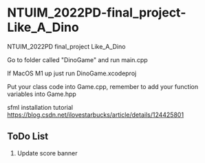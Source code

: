 # NTUIM_2022PD-final_project-Like_A_Dino
NTUIM_2022PD final_project Like_A_Dino

Go to folder called "DinoGame" and run main.cpp

If MacOS M1 up just run DinoGame.xcodeproj

Put your class code into Game.cpp, remember to add your function variables into Game.hpp

sfml installation tutorial
https://blog.csdn.net/ilovestarbucks/article/details/124425801

## ToDo List
1. Update score banner
